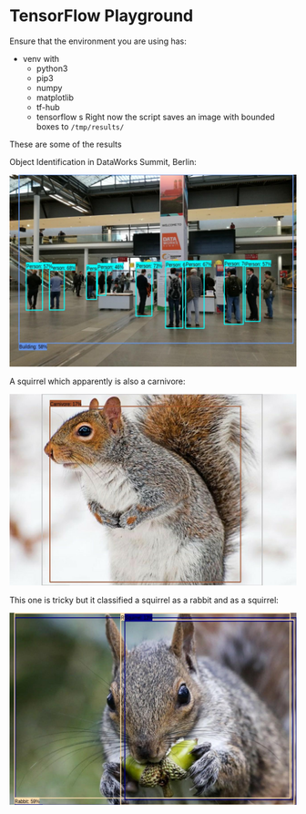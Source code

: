 # TensorFlow Playground

Ensure that the environment you are using has:
- venv with
    - python3
    - pip3
    - numpy
    - matplotlib
    - tf-hub
    - tensorflow
s
Right now the script saves an image with bounded boxes to `/tmp/results/`

These are some of the results

Object Identification in DataWorks Summit, Berlin:

![bounded_objects](assets/images/bounded_objects.jpg)

A squirrel which apparently is also a carnivore:

![carnivore](assets/images/carnivore.jpg)

This one is tricky but it classified a squirrel as a rabbit and as a squirrel:

![rabbit](assets/images/rabbit.jpg)